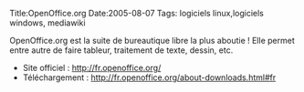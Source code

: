 Title:OpenOffice.org
Date:2005-08-07
Tags: logiciels linux,logiciels windows,  mediawiki

OpenOffice.org est la suite de bureautique libre la plus aboutie ! Elle
permet entre autre de faire tableur, traitement de texte, dessin, etc.

-   Site officiel : <http://fr.openoffice.org/>
-   Téléchargement : <http://fr.openoffice.org/about-downloads.html#fr>

